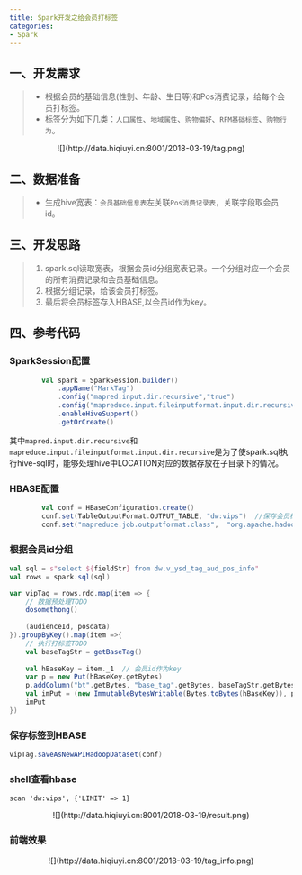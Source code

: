 ```yaml
---
title: Spark开发之给会员打标签
categories:
- Spark
---
```


## 一、开发需求
>* 根据会员的基础信息(性别、年龄、生日等)和Pos消费记录，给每个会员打标签。
>* 标签分为如下几类：`人口属性`、`地域属性`、`购物偏好`、`RFM基础标签`、`购物行为`。
<div align=center>
![](http://data.hiqiuyi.cn:8001/2018-03-19/tag.png)
</div>

## 二、数据准备
>* 生成hive宽表：`会员基础信息表`左关联`Pos消费记录表`，关联字段取会员id。

## 三、开发思路
>1. spark.sql读取宽表，根据会员id分组宽表记录。一个分组对应一个会员的所有消费记录和会员基础信息。
>2. 根据分组记录，给该会员打标签。
>3. 最后将会员标签存入HBASE,以会员id作为key。

## 四、参考代码
### SparkSession配置 
```scala
        val spark = SparkSession.builder()
            .appName("MarkTag")
            .config("mapred.input.dir.recursive","true")
            .config("mapreduce.input.fileinputformat.input.dir.recursive","true")
            .enableHiveSupport()
            .getOrCreate()
```
其中`mapred.input.dir.recursive`和`mapreduce.input.fileinputformat.input.dir.recursive`是为了使spark.sql执行hive-sql时，能够处理hive中LOCATION对应的数据存放在子目录下的情况。

### HBASE配置
```scala
        val conf = HBaseConfiguration.create()
        conf.set(TableOutputFormat.OUTPUT_TABLE, "dw:vips")  //保存会员标签的表
        conf.set("mapreduce.job.outputformat.class",  "org.apache.hadoop.hbase.mapreduce.TableOutputFormat")
```

### 根据会员id分组
```scala
val sql = s"select ${fieldStr} from dw.v_ysd_tag_aud_pos_info" 
val rows = spark.sql(sql)

var vipTag = rows.rdd.map(item => {
    // 数据预处理TODO
    dosomethong()    
    
    (audienceId, posdata)
}).groupByKey().map(item =>{
    // 执行打标签TODO
    val baseTagStr = getBaseTag()
    
    val hBaseKey = item._1  // 会员id作为key
    var p = new Put(hBaseKey.getBytes)
    p.addColumn("bt".getBytes, "base_tag".getBytes, baseTagStr.getBytes)
    val imPut = (new ImmutableBytesWritable(Bytes.toBytes(hBaseKey)), p)
    imPut
})
```

### 保存标签到HBASE
```scala
vipTag.saveAsNewAPIHadoopDataset(conf)
```
### shell查看hbase
```shell
scan 'dw:vips', {'LIMIT' => 1}
```
<div align=center>
![](http://data.hiqiuyi.cn:8001/2018-03-19/result.png)
</div>

### 前端效果
<div align=center>
![](http://data.hiqiuyi.cn:8001/2018-03-19/tag_info.png)
</div>
